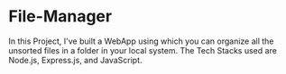 # File-Manager
In this Project, I've built a WebApp using which you can organize all the unsorted files in a folder in your local system. The Tech Stacks used are Node.js, Express.js, and JavaScript.
